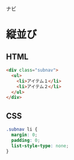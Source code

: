 ナビ
# 縦並び
## HTML
```html
<div class="subnav">
  <ul>
    <li>アイテム１</li>
    <li>アイテム２</li>
  </ul>
</div>
```

## CSS
```css
.subnav li {
  margin: 0;
  padding: 0;
  list-style-type: none;
}
```
